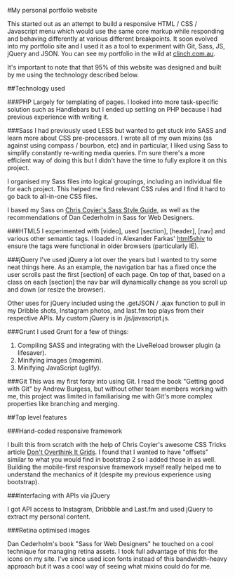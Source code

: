 #My personal portfolio website

This started out as an attempt to build a responsive HTML / CSS / Javascript menu which would use the same core markup while responding and behaving differently at various different breakpoints. It soon evolved into my portfolio site and I used it as a tool to experiment with Git, Sass, JS, jQuery and JSON. You can see my portfolio in the wild at [clinch.com.au](http://clinch.com.au). 

It's important to note that that 95% of this website was designed and built by me using the technology described below.


##Technology used

###PHP
Largely for templating of pages. I looked into more task-specific solution such as Handlebars but I ended up settling on PHP because I had previous experience with writing it.

###Sass
I had previously used LESS but wanted to get stuck into SASS and learn more about CSS pre-processors. I wrote all of my own mixins (as against using compass / bourbon, etc) and in particular, I liked using Sass to simplify constantly re-writing media queries. I'm sure there's a more efficient way of doing this but I didn't have the time to fully explore it on this project.

I organised my Sass files into logical groupings, including an individual file for each project. This helped me find relevant CSS rules and I find it hard to go back to all-in-one CSS files.

I based my Sass on [Chris Coyier's Sass Style Guide](http://css-tricks.com/sass-style-guide/), as well as the recommendations of Dan Cederholm in Sass for Web Designers.

###HTML5
I experimented with [video], used [section], [header], [nav] and various other semantic tags. I loaded in Alexander Farkas' [html5shiv](https://github.com/aFarkas/html5shiv) to ensure the tags were functional in older browsers (particularly IE).

###jQuery
I've used jQuery a lot over the years but I wanted to try some neat things here. As an example, the navigation bar has a fixed once the user scrolls past the first [section] of each page. On top of that, based on a class on each [section] the nav bar will dynamically change as you scroll up and down (or resize the browser). 

Other uses for jQuery included using the .getJSON / .ajax function to pull in my Dribble shots, Instagram photos, and last.fm top plays from their respective APIs. My custom jQuery is in /js/javascript.js.

###Grunt
I used Grunt for a few of things:

1. Compiling SASS and integrating with the LiveReload browser plugin (a lifesaver).
2. Minifying images (imagemin).
3. Minifying JavaScript (uglify).

###Git
This was my first foray into using Git. I read the book "Getting good with Git" by Andrew Burgess, but without other team members working with me, this project was limited in familiarising me with Git's more complex properties like branching and merging.


##Top level features

###Hand-coded responsive framework

I built this from scratch with the help of Chris Coyier's awesome CSS Tricks article [Don't Overthink It Grids](http://css-tricks.com/dont-overthink-it-grids/). I found that I wanted to have "offsets" similar to what you would find in bootstrap 2 so I added those in as well. Building the mobile-first responsive framework myself really helped me to understand the mechanics of it (despite my previous experience using bootstrap).

###Interfacing with APIs via jQuery

I got API access to Instagram, Dribbble and Last.fm and used jQuery to extract my personal content.


###Retina optimised images

Dan Cederholm's book "Sass for Web Designers" he touched on a cool technique for managing retina assets. I took full advantage of this for the icons on my site. I've since used icon fonts instead of this bandwidth-heavy approach but it was a cool way of seeing what mixins could do for me.
